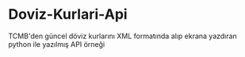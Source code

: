 # Doviz-Kurlari-Api
TCMB'den güncel döviz kurlarını XML formatında alıp ekrana yazdıran python ile yazılmış API örneği
